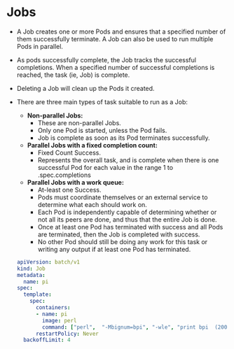 # Jobs

- A Job creates one or more Pods and ensures that a specified number of them successfully terminate. A Job can also be used to run multiple Pods in parallel.
- As pods successfully complete, the Job tracks the successful completions. When a specified number of successful completions is reached, the task (ie, Job) is complete.
- Deleting a Job will clean up the Pods it created.
- There are three main types of task suitable to run as a Job:
  - **Non-parallel Jobs:**
    - These are non-parallel Jobs.
    - Only one Pod is started, unless the Pod fails.
    - Job is complete as soon as its Pod terminates successfully.
  - **Parallel Jobs with a fixed completion count:**
    - Fixed Count Success.
    - Represents the overall task, and is complete when there is one successful Pod for each value in the range 1 to .spec.completions
  - **Parallel Jobs with a work queue:**
    - At-least one Success.
    - Pods must coordinate themselves or an external service to determine what each should work on.
    - Each Pod is independently capable of determining whether or not all its peers are done, and thus that the entire Job is done.
    - Once at least one Pod has terminated with success and all Pods are terminated, then the Job is completed with success. 
    - No other Pod should still be doing any work for this task or writing any output if at least one Pod has terminated. 

  ```yaml
  apiVersion: batch/v1
  kind: Job
  metadata:
    name: pi
  spec:
    template:
      spec:
        containers:
        - name: pi
          image: perl
          command: ["perl",  "-Mbignum=bpi", "-wle", "print bpi  (2000)"]
        restartPolicy: Never
    backoffLimit: 4
  ```